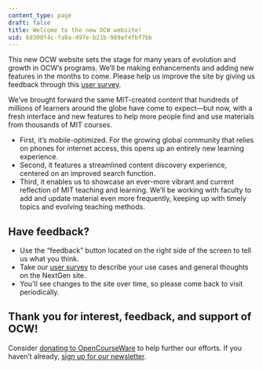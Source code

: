 ```yaml
---
content_type: page
draft: false
title: Welcome to the new OCW website!
uid: 6d308f4c-fa8a-497e-b21b-989af4fbf7bb
---
```

This new OCW website sets the stage for many years of evolution and growth in OCW’s programs. We’ll be making enhancements and adding new features in the months to come. Please help us improve the site by giving us feedback through this [user survey](https://mit.co1.qualtrics.com/jfe/form/SV_b2QdlmQmJ2KYCCW). 

We’ve brought forward the same MIT-created content that hundreds of millions of learners around the globe have come to expect—but now, with a fresh interface and new features to help more people find and use materials from thousands of MIT courses.

- First, it’s mobile-optimized. For the growing global community that relies on phones for internet access, this opens up an entirely new learning experience.
- Second, it features a streamlined content discovery experience, centered on an improved search function.
- Third, it enables us to showcase an ever-more vibrant and current reflection of MIT teaching and learning. We’ll be working with faculty to add and update material even more frequently, keeping up with timely topics and evolving teaching methods.

## Have feedback?

- Use the “feedback” button located on the right side of the screen to tell us what you think.
- Take our [user survey](https://mit.co1.qualtrics.com/jfe/form/SV_b2QdlmQmJ2KYCCW) to describe your use cases and general thoughts on the NextGen site.
- You’ll see changes to the site over time, so please come back to visit periodically. 

## Thank you for interest, feedback, and support of OCW!

Consider [donating to OpenCourseWare](https://giving.mit.edu/give/to/ocw/?utm_source=ocw&utm_medium=nextgen&utm_campaign=20th) to help further our efforts. If you haven’t already, [sign up for our newsletter](https://ocw.mit.edu/newsletter/).